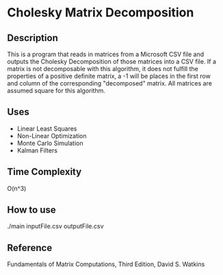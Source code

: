 # Cholesky Matrix Decomposition

## Description
This is a program that reads in matrices from a Microsoft CSV file 
and outputs the Cholesky Decomposition of those matrices into a CSV file.
 If a matrix is not decomposable with this algorithm, it does not fulfill
 the properties of a positive definite matrix, a -1 will be places in the first
 row and column of the corresponding "decomposed" matrix.
 All matrices are assumed square for this algorithm.
 
## Uses
* Linear Least Squares
* Non-Linear Optimization
* Monte Carlo Simulation
* Kalman Filters

## Time Complexity
O(n^3)

## How to use
./main inputFile.csv outputFile.csv

## Reference
Fundamentals of Matrix Computations,
Third Edition,
David S. Watkins

